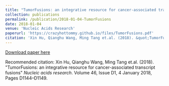 ```yaml
---
title: "TumorFusions: an integrative resource for cancer-associated transcript fusions"
collection: publications
permalink: /publication/2018-01-04-TumorFusions
date: 2018-01-04
venue: 'Nucleic Acids Research'
paperurl: 'https://crazyhottommy.github.io/files/TumorFusions.pdf'
citation: 'Xin Hu, Qianghu Wang, Ming Tang et.al. (2018). &quot;TumorFusions: an integrative resource for cancer-associated transcript fusions&quot; <i>Nucleic acids research</i>. Volume 46, Issue D1, 4 January 2018, Pages D1144–D1149.'
---
```


<a href='https://crazyhottommy.github.io/files/TumorFusions.pdf'>Download paper here</a>

Recommended citation: Xin Hu, Qianghu Wang, Ming Tang et.al. (2018). "TumorFusions: an integrative resource for cancer-associated transcript fusions" <i>Nucleic acids research</i>. Volume 46, Issue D1, 4 January 2018, Pages D1144–D1149.
